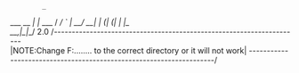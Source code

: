             _       
   ___ __ _| |_ ___ 
  / __/ _` | __/ __|
 | (_| (_| | |_\__ \
  \___\__,_|\__|___/ 2.0
/---------------------------------------------------------------------\
|NOTE:Change F:\....\.... to the correct directory or it will not work| 
\--------------------------------------------------------------------/

